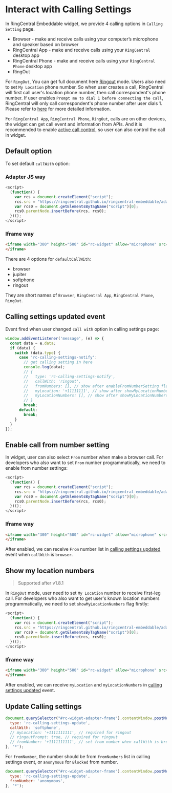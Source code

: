 # Interact with Calling Settings

In RingCentral Embeddable widget, we provide 4 calling options in `Calling Setting` page.

- Browser - make and receive calls using your computer’s microphone and speaker based on browser
- RingCentral App - make and receive calls using your `RingCentral` desktop app
- RingCentral Phone - make and receive calls using your `RingCentral Phone` desktop app
- RingOut

For `RingOut`, You can get full document here [Ringout](https://support.ringcentral.com/s/article/85?language=en_US) mode. Users also need to set `My Location` phone number. So when user creates a call, RingCentral will first call user's location phone number, then call correspondent's phone number. If user enables `Prompt me to dial 1 before connecting the call`, RingCentral will only call correspondent's phone number after user dials 1.  Please refer to [here](https://support.ringcentral.com/s/article/85?language=en_US) for more detailed information.

For `RingCentral App`, `RingCentral Phone`, `RingOut`, calls are on other devices, the widget can get call event and information from APIs. And it is recommended to enable [active call control](disable-features.md#enable-active-call-control-feature), so user can also control the call in widget.

## Default option

To set default `callWith` option:

### Adapter JS way

```js
<script>
  (function() {
    var rcs = document.createElement("script");
    rcs.src = "https://ringcentral.github.io/ringcentral-embeddable/adapter.js?defaultCallWith=browser";
    var rcs0 = document.getElementsByTagName("script")[0];
    rcs0.parentNode.insertBefore(rcs, rcs0);
  })();
</script>
```

###  Iframe way

```html
<iframe width="300" height="500" id="rc-widget" allow="microphone" src="https://ringcentral.github.io/ringcentral-embeddable/app.html?defaultCallWith=browser">
</iframe>
```

There are 4 options for `defaultCallWith`: 

- browser
- jupiter
- softphone
- ringout

They are short names of `Browser`, `RingCentral App`, `RingCentral Phone`, `RingOut`.

## Calling settings updated event

Event fired when user changed `call with` option in calling settings page:

```js
window.addEventListener('message', (e) => {
  const data = e.data;
  if (data) {
    switch (data.type) {
      case 'rc-calling-settings-notify':
        // get calling setting in here
        console.log(data);
        // {
        //   type: 'rc-calling-settings-notify',
        //   callWith: 'ringout',
        //   fromNumbers: [], // show after enableFromNumberSetting flag set
        //   myLocation: '+11111111', // show after showMyLocationNumbers flag set
        //   myLocationNumbers: [], // show after showMyLocationNumbers flag set
        // }
        break;
      default:
        break;
    }
  }
});
```

## Enable call from number setting

In widget, user can also select `From` number when make a browser call. For developers who also want to set `From` number programmatically, we need to enable from number settings:

```js
<script>
  (function() {
    var rcs = document.createElement("script");
    rcs.src = "https://ringcentral.github.io/ringcentral-embeddable/adapter.js?enableFromNumberSetting=1";
    var rcs0 = document.getElementsByTagName("script")[0];
    rcs0.parentNode.insertBefore(rcs, rcs0);
  })();
</script>
```

###  Iframe way

```html
<iframe width="300" height="500" id="rc-widget" allow="microphone" src="https://ringcentral.github.io/ringcentral-embeddable/app.html?enableFromNumberSetting=1">
</iframe>
```

After enabled, we can receive `From` number list in [calling settings updated](#calling-settings-updated-event) event when `callWith` is `browser`.

## Show my location numbers

> Supported after v1.8.1

In `RingOut` mode, user need to set `My Location` number to receive first-leg call. For developers who also want to get user's known location numbers programmatically, we need to set `showMyLocationNumbers` flag firstly:

```js
<script>
  (function() {
    var rcs = document.createElement("script");
    rcs.src = "https://ringcentral.github.io/ringcentral-embeddable/adapter.js?showMyLocationNumbers=1";
    var rcs0 = document.getElementsByTagName("script")[0];
    rcs0.parentNode.insertBefore(rcs, rcs0);
  })();
</script>
```

###  Iframe way

```html
<iframe width="300" height="500" id="rc-widget" allow="microphone" src="https://ringcentral.github.io/ringcentral-embeddable/app.html?showMyLocationNumbers=1">
</iframe>
```

After enabled, we can receive `myLocation` and `myLocationNumbers` in [calling settings updated](#calling-settings-updated-event) event.

## Update Calling settings

```js
document.querySelector("#rc-widget-adapter-frame").contentWindow.postMessage({
  type: 'rc-calling-settings-update',
  callWith: 'softphone',
  // myLocation: '+1111111111', // required for ringout
  // ringoutPrompt: true, // required for ringout
  // fromNumber: '+1111111111', // set from number when callWith is browser
}, '*');
```

For `fromNumber`, the number should be from `fromNumbers` list in calling settings event, or `anonymous` for `Blocked` from number.

```js
document.querySelector("#rc-widget-adapter-frame").contentWindow.postMessage({
  type: 'rc-calling-settings-update',
  fromNumber: 'anonymous',
}, '*');
```
